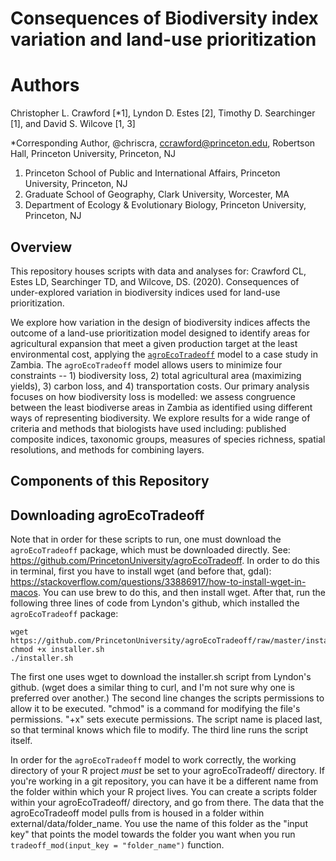 # Consequences of Biodiversity index variation and land-use prioritization

# Authors
Christopher L. Crawford [\*1], Lyndon D. Estes [2], Timothy D. Searchinger [1], and David S. Wilcove [1, 3]

\*Corresponding Author, @chriscra, ccrawford@princeton.edu, Robertson Hall, Princeton University, Princeton, NJ  
1. Princeton School of Public and International Affairs, Princeton University, Princeton, NJ  
2. Graduate School of Geography, Clark University, Worcester, MA  
3. Department of Ecology & Evolutionary Biology, Princeton University, Princeton, NJ  

## Overview

This repository houses scripts with data and analyses for:
Crawford CL, Estes LD, Searchinger TD, and Wilcove, DS. (2020). Consequences of under-explored variation in biodiversity indices used for land-use prioritization.

We explore how variation in the design of biodiversity indices affects the outcome of a land-use prioritization model designed to identify areas for agricultural expansion that meet a given production target at the least environmental cost, applying the [`agroEcoTradeoff`](https://github.com/PrincetonUniversity/agroEcoTradeoff) model to a case study in Zambia. The `agroEcoTradeoff` model allows users to minimize four constraints -- 1) biodiversity loss, 2) total agricultural area (maximizing yields), 3) carbon loss, and 4) transportation costs. Our primary analysis focuses on how biodiversity loss is modelled: we assess congruence between the least biodiverse areas in Zambia as identified using different ways of representing biodiversity. We explore results for a wide range of criteria and methods that biologists have used including: published composite indices, taxonomic groups, measures of species richness, spatial resolutions, and methods for combining layers.

## Components of this Repository



## Downloading agroEcoTradeoff

Note that in order for these scripts to run, one must download the `agroEcoTradeoff` package, which must be downloaded directly. See: https://github.com/PrincetonUniversity/agroEcoTradeoff. In order to do this in terminal, first you have to install wget (and before that, gdal): https://stackoverflow.com/questions/33886917/how-to-install-wget-in-macos. You can use brew to do this, and then install wget. After that, run the following three lines of code from Lyndon's github, which installed the `agroEcoTradeoff` package:

```
wget https://github.com/PrincetonUniversity/agroEcoTradeoff/raw/master/installer.sh
chmod +x installer.sh
./installer.sh
```

The first one uses wget to download the installer.sh script from Lyndon's github. (wget does a similar thing to curl, and I'm not sure why one is preferred over another.)
The second line changes the scripts permissions to allow it to be executed. "chmod" is a command for modifying the file's permissions. "+x" sets execute permissions. The script name is placed last, so that terminal knows which file to modify.
The third line runs the script itself.

In order for the `agroEcoTradeoff` model to work correctly, the working directory of your R project *must* be set to your agroEcoTradeoff/ directory. If you're working in a git repository, you can have it be a different name from the folder within which your R project lives.  You can create a scripts folder within your agroEcoTradeoff/ directory, and go from there. The data that the agroEcoTradeoff model pulls from is housed in a folder within external/data/folder_name. You use the name of this folder as the "input key" that points the model towards the folder you want when you run `tradeoff_mod(input_key = "folder_name")` function.

